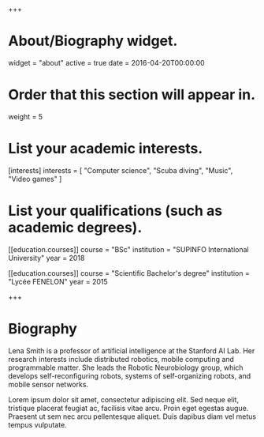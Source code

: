 +++
# About/Biography widget.
widget = "about"
active = true
date = 2016-04-20T00:00:00

# Order that this section will appear in.
weight = 5

# List your academic interests.
[interests]
  interests = [
    "Computer science",
    "Scuba diving",
    "Music",
    "Video games"
  ]

# List your qualifications (such as academic degrees).
[[education.courses]]
  course = "BSc"
  institution = "SUPINFO International University"
  year = 2018

[[education.courses]]
  course = "Scientific Bachelor's degree"
  institution = "Lycée FENELON"
  year = 2015

+++

# Biography

Lena Smith is a professor of artificial intelligence at the Stanford AI Lab. Her research interests include distributed robotics, mobile computing and programmable matter. She leads the Robotic Neurobiology group, which develops self-reconfiguring robots, systems of self-organizing robots, and mobile sensor networks.

Lorem ipsum dolor sit amet, consectetur adipiscing elit. Sed neque elit, tristique placerat feugiat ac, facilisis vitae arcu. Proin eget egestas augue. Praesent ut sem nec arcu pellentesque aliquet. Duis dapibus diam vel metus tempus vulputate.
